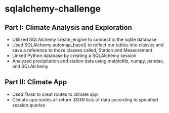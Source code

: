 # sqlalchemy-challenge

## Part I: Climate Analysis and Exploration

* Utilized SQLAlchemy create_engine to connect to the sqlite database
* Used SQLAlchemy automap_base() to reflect our tables into classes and save a reference to those classes called, Station and Measurement
* Linked Python database by creating a SQLAlchemy session
* Analyzed precipitation and station data using matplotlib, numpy, pandas, and SQLAlchemy 

## Part II: Climate App
* Used Flask to creat routes to climate app
* Climate app routes all return JSON lists of data according to specified session queries
